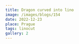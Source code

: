 ```yaml
---
title: Dragon curved into lino
image: /images/blogs/154
date: 2022-12-23
place: Prague
tags: linocut
gallery: 2
---
```

